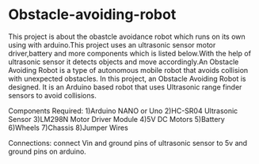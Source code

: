 # Obstacle-avoiding-robot
This project is about the obastcle avoidance robot which runs on its own using with arduino.This project uses an ultrasonic sensor motor driver,battery and more components which is listed below.With the help of ultrasonic sensor it detects objects and move accordingly.An Obstacle Avoiding Robot is a type of autonomous mobile robot that avoids collision with unexpected obstacles. In this project, an Obstacle Avoiding Robot is designed. It is an Arduino based robot that uses Ultrasonic range finder sensors to avoid collisions.

Components Required:
1)Arduino NANO or Uno 
2)HC-SR04 Ultrasonic Sensor
3)LM298N Motor Driver Module
4)5V DC Motors
5)Battery
6)Wheels
7)Chassis
8)Jumper Wires

Connections:
connect Vin and ground pins of ultrasonic sensor to 5v and ground pins on arduino.
